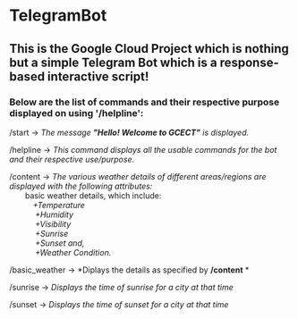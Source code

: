 # TelegramBot

## This is the Google Cloud Project which is nothing but a simple Telegram Bot which is a response-based interactive script!


### Below are the list of commands and their respective purpose displayed on using **'/helpline'**:

  /start -> *The message **"Hello! Welcome to GCECT"** is displayed.*
  
  /helpline -> *This command displays all the usable commands for the bot and their respective use/purpose.*
  
  /content -> *The various weather details of different areas/regions are displayed with the following attributes:*  
               &emsp;&emsp;basic weather details, which include:  
                            &emsp;&emsp;&emsp;*+Temperature  
                            &emsp;&emsp;&emsp; +Humidity  
                            &emsp;&emsp;&emsp; +Visibility  
                            &emsp;&emsp;&emsp; +Sunrise   
                            &emsp;&emsp;&emsp; +Sunset and,  
                            &emsp;&emsp;&emsp; +Weather Condition.*
                
  /basic_weather -> *Diplays the details as specified by **/content** *
  
  /sunrise -> *Displays the time of sunrise for a city at that time*
  
  /sunset -> *Displays the time of sunset for a city at that time*
  
